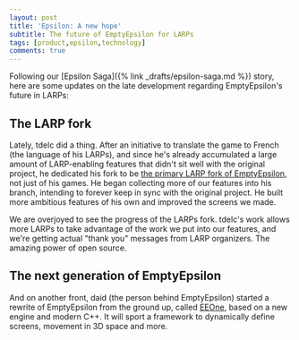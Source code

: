 ```yaml
---
layout: post
title: 'Epsilon: A new hope'
subtitle: The future of EmptyEpsilon for LARPs
tags: [product,epsilon,technology]
comments: true
---
```

Following our [Epsilon Saga]({% link _drafts/epsilon-saga.md %}) story, here are some updates on the late development regarding EmptyEpsilon's future in LARPs:

## The LARP fork
Lately, tdelc did a thing. After an initiative to translate the game to French (the language of his LARPs), and since he's already accumulated a large amount of LARP-enabling features that didn't sit well with the original project, he dedicated his fork to be [the primary LARP fork of EmptyEpsilon](http://bridgesim.net/discussion/510/larp-v1-3-version-of-empty-epsilon), not just of his games. He began collecting more of our features into his branch, intending to forever keep in sync with the original project. He built more ambitious features of his own and improved the screens we made. 

We are overjoyed to see the progress of the LARPs fork. tdelc's work allows more LARPs to take advantage of the work we put into our features, and we're getting actual "thank you" messages from LARP organizers. The amazing power of open source.

## The next generation of EmptyEpsilon
And on another front, daid (the person behind EmptyEpsilon) started a rewrite of EmptyEpsilon from the ground up, called [EEOne](https://github.com/daid/EmptyEpsilonOne), based on a new engine and modern C++. It will sport a framework to dynamically define screens, movement in 3D space and more.
